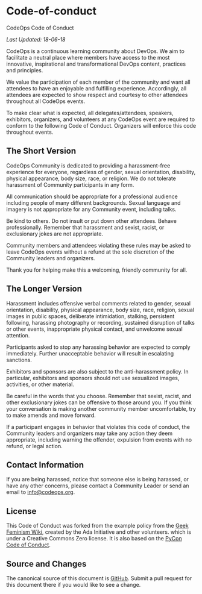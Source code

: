 # Code-of-conduct
CodeOps Code of Conduct

*Last Updated: 18-06-18*

CodeOps is a continuous learning community about DevOps. We aim to facilitate a neutral place where members have access to the most innovative, inspirational and transformational DevOps content, practices and principles. 

We value the participation of each member of the community and want all attendees to have an enjoyable and fulfilling experience. Accordingly, all attendees are expected to show respect and courtesy to other attendees throughout all CodeOps events.

To make clear what is expected, all delegates/attendees, speakers, exhibitors, organizers, and volunteers at any CodeOps event are required to conform to the following Code of Conduct. Organizers will enforce this code throughout events.

## The Short Version

CodeOps Community is dedicated to providing a harassment-free experience for everyone, regardless of gender, sexual orientation, disability, physical appearance, body size, race, or religion. We do not tolerate harassment of Community participants in any form.

All communication should be appropriate for a professional audience including people of many different backgrounds. Sexual language and imagery is not appropriate for any Community event, including talks.

Be kind to others. Do not insult or put down other attendees. Behave professionally. Remember that harassment and sexist, racist, or exclusionary jokes are not appropriate.

Community members and attendees violating these rules may be asked to leave CodeOps events without a refund at the sole discretion of the Community leaders and organizers.

Thank you for helping make this a welcoming, friendly community for all.

## The Longer Version

Harassment includes offensive verbal comments related to gender, sexual orientation, disability, physical appearance, body size, race, religion, sexual images in public spaces, deliberate intimidation, stalking, persistent following, harassing photography or recording, sustained disruption of talks or other events, inappropriate physical contact, and unwelcome sexual attention.

Participants asked to stop any harassing behavior are expected to comply immediately. Further unacceptable behavior will result in escalating sanctions.

Exhibitors and sponsors are also subject to the anti-harassment policy. In particular, exhibitors and sponsors should not use sexualized images, activities, or other material.

Be careful in the words that you choose. Remember that sexist, racist, and other exclusionary jokes can be offensive to those around you. If you think your conversation is making another community member uncomfortable, try to make amends and move forward.

If a participant engages in behavior that violates this code of conduct, the Community leaders and organizers may take any action they deem appropriate, including warning the offender, expulsion from events with no refund, or legal action.

## Contact Information

If you are being harassed, notice that someone else is being harassed, or have any other concerns, please contact a Community Leader or send an email to info@codeops.org.

## License

This Code of Conduct was forked from the example policy from the [Geek Feminism Wiki](http://geekfeminism.wikia.com/wiki/Conference_anti-harassment/Policy), created by the Ada Initiative and other volunteers. which is under a Creative Commons Zero license. It is also based on the [PyCon Code of Conduct](https://github.com/python/pycon-code-of-conduct).

## Source and Changes

The canonical source of this document is [GitHub](https://github.com/codeopsco/Code-of-conduct/blob/master/code-of-conduct.md).  Submit a pull request for this document there if you would like to see a change.




